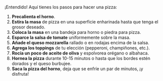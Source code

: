 ¡Entendido! Aquí tienes los pasos para hacer una pizza:

1. **Precalienta el horno**.
2. **Estira la masa** de pizza en una superficie enharinada hasta que tenga el grosor deseado.
3. **Coloca la masa** en una bandeja para horno o piedra para pizza.
4. **Esparce la salsa de tomate** uniformemente sobre la masa.
5. **Añade el queso mozzarella** rallado o en rodajas encima de la salsa.
6. **Agrega los toppings** de tu elección (pepperoni, champiñones, etc.).
7. **Rocía un poco de aceite de oliva** y espolvorea orégano o albahaca.
8. **Hornea la pizza** durante 10-15 minutos o hasta que los bordes estén dorados y el queso burbujee.
9. **Saca la pizza del horno**, deja que se enfríe un par de minutos, ¡y disfruta!